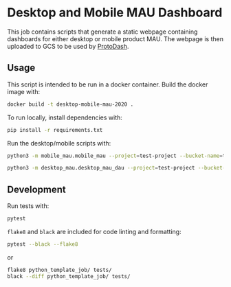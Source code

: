 # Desktop and Mobile MAU Dashboard

This job contains scripts that generate a static webpage containing dashboards
for either desktop or mobile product MAU.  The webpage is then uploaded to
GCS to be used by [ProtoDash](https://github.com/mozilla/protodash).

## Usage

This script is intended to be run in a docker container.
Build the docker image with:

```sh
docker build -t desktop-mobile-mau-2020 .
```

To run locally, install dependencies with:

```sh
pip install -r requirements.txt
```

Run the desktop/mobile scripts with: 

```sh   
python3 -m mobile_mau.mobile_mau --project=test-project --bucket-name=test-bucket

python3 -m desktop_mau.desktop_mau_dau --project=test-project --bucket-name=test-bucket
```

## Development

Run tests with:

```sh
pytest
```

`flake8` and `black` are included for code linting and formatting:

```sh
pytest --black --flake8
```

or

```sh
flake8 python_template_job/ tests/
black --diff python_template_job/ tests/
```
